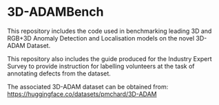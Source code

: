 # 3D-ADAMBench
This repository includes the code used in benchmarking leading 3D and RGB+3D Anomaly Detection and Localisation models on the novel 3D-ADAM Dataset. 

This repository also includes the guide produced for the Industry Expert Survey to provide instruction for labelling volunteers at the task of annotating defects from the dataset.

The associated 3D-ADAM dataset can be obtained from: https://huggingface.co/datasets/pmchard/3D-ADAM

